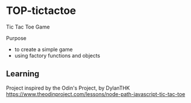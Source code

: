 # TOP-tictactoe
Tic Tac Toe Game

Purpose
- to create a simple game
- using factory functions and objects

Learning
- 

Project inspired by the Odin's Project, by DylanTHK
https://www.theodinproject.com/lessons/node-path-javascript-tic-tac-toe